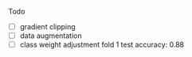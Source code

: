 Todo
- [ ] gradient clipping
- [ ] data augmentation
- [ ] class weight adjustment
fold 1 test accuracy: 0.88